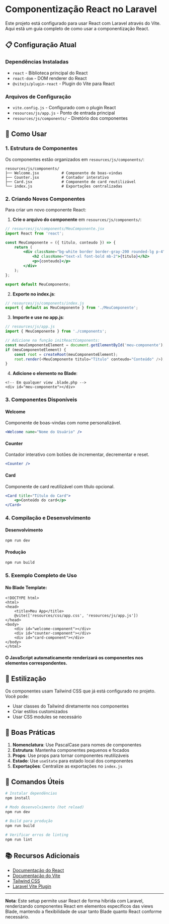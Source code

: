 # Componentização React no Laravel

Este projeto está configurado para usar React com Laravel através do Vite. Aqui está um guia completo de como usar a componentização React.

## 📋 Configuração Atual

### Dependências Instaladas
- `react` - Biblioteca principal do React
- `react-dom` - DOM renderer do React
- `@vitejs/plugin-react` - Plugin do Vite para React

### Arquivos de Configuração
- `vite.config.js` - Configurado com o plugin React
- `resources/js/app.js` - Ponto de entrada principal
- `resources/js/components/` - Diretório dos componentes

## 🚀 Como Usar

### 1. Estrutura de Componentes

Os componentes estão organizados em `resources/js/components/`:

```
resources/js/components/
├── Welcome.jsx          # Componente de boas-vindas
├── Counter.jsx          # Contador interativo
├── Card.jsx             # Componente de card reutilizável
└── index.js             # Exportações centralizadas
```

### 2. Criando Novos Componentes

Para criar um novo componente React:

1. **Crie o arquivo do componente** em `resources/js/components/`:

```jsx
// resources/js/components/MeuComponente.jsx
import React from 'react';

const MeuComponente = ({ titulo, conteudo }) => {
    return (
        <div className="bg-white border border-gray-200 rounded-lg p-4">
            <h2 className="text-xl font-bold mb-2">{titulo}</h2>
            <p>{conteudo}</p>
        </div>
    );
};

export default MeuComponente;
```

2. **Exporte no index.js**:

```javascript
// resources/js/components/index.js
export { default as MeuComponente } from './MeuComponente';
```

3. **Importe e use no app.js**:

```javascript
// resources/js/app.js
import { MeuComponente } from './components';

// Adicione na função initReactComponents:
const meuComponenteElement = document.getElementById('meu-componente');
if (meuComponenteElement) {
    const root = createRoot(meuComponenteElement);
    root.render(<MeuComponente titulo="Título" conteudo="Conteúdo" />);
}
```

4. **Adicione o elemento no Blade**:

```blade
<!-- Em qualquer view .blade.php -->
<div id="meu-componente"></div>
```

### 3. Componentes Disponíveis

#### Welcome
Componente de boas-vindas com nome personalizável.

```jsx
<Welcome name="Nome do Usuário" />
```

#### Counter
Contador interativo com botões de incrementar, decrementar e reset.

```jsx
<Counter />
```

#### Card
Componente de card reutilizável com título opcional.

```jsx
<Card title="Título do Card">
    <p>Conteúdo do card</p>
</Card>
```

### 4. Compilação e Desenvolvimento

#### Desenvolvimento
```bash
npm run dev
```

#### Produção
```bash
npm run build
```

### 5. Exemplo Completo de Uso

#### No Blade Template:
```blade
<!DOCTYPE html>
<html>
<head>
    <title>Meu App</title>
    @vite(['resources/css/app.css', 'resources/js/app.js'])
</head>
<body>
    <div id="welcome-component"></div>
    <div id="counter-component"></div>
    <div id="card-component"></div>
</body>
</html>
```

#### O JavaScript automaticamente renderizará os componentes nos elementos correspondentes.

## 🎨 Estilização

Os componentes usam Tailwind CSS que já está configurado no projeto. Você pode:

- Usar classes do Tailwind diretamente nos componentes
- Criar estilos customizados
- Usar CSS modules se necessário

## 📝 Boas Práticas

1. **Nomenclatura**: Use PascalCase para nomes de componentes
2. **Estrutura**: Mantenha componentes pequenos e focados
3. **Props**: Use props para tornar componentes reutilizáveis
4. **Estado**: Use `useState` para estado local dos componentes
5. **Exportações**: Centralize as exportações no `index.js`

## 🔧 Comandos Úteis

```bash
# Instalar dependências
npm install

# Modo desenvolvimento (hot reload)
npm run dev

# Build para produção
npm run build

# Verificar erros de linting
npm run lint
```

## 📚 Recursos Adicionais

- [Documentação do React](https://reactjs.org/docs/)
- [Documentação do Vite](https://vitejs.dev/)
- [Tailwind CSS](https://tailwindcss.com/)
- [Laravel Vite Plugin](https://laravel.com/docs/vite)

---

**Nota**: Este setup permite usar React de forma híbrida com Laravel, renderizando componentes React em elementos específicos das views Blade, mantendo a flexibilidade de usar tanto Blade quanto React conforme necessário.

